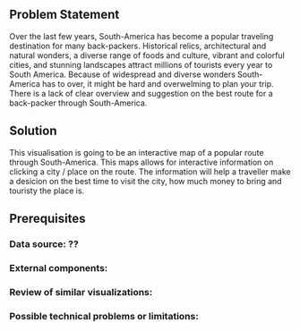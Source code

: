 ## Problem Statement
Over the last few years, South-America has become a popular traveling destination for many back-packers. Historical relics, architectural and natural wonders, a diverse range of foods and culture, vibrant and colorful cities, and stunning landscapes attract millions of tourists every year to South America. Because of widespread and diverse wonders South-America has to over, it might be hard and overwelming to plan your trip. There is a lack of clear overview and suggestion on the best route for a back-packer through South-America.

## Solution
This visualisation is going to be an interactive map of a popular route through South-America. This maps allows for interactive information on clicking a city / place on the route. The information will help a traveller make a desicion on the best time to visit the city, how much money to bring and touristy the place is.

## Prerequisites
### Data source: ??
### External components:
### Review of similar visualizations:
### Possible technical problems or limitations:
